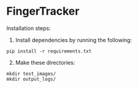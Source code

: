 # FingerTracker


Installation steps:

1. Install dependencies by running the following:
~~~
pip install -r requirements.txt
~~~
2. Make these directories:
~~~
mkdir test_images/
mkdir output_logs/
~~~

